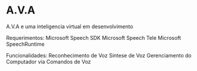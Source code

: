 # A.V.A
A.V.A e uma inteligencia virtual em desenvolvimento

Requerimentos:
Microsoft Speech SDK
Microsoft Speech Tele
Microsoft SpeechRuntime

Funcionalidades:
Reconhecimento de Voz
Sintese de Voz
Gerenciamento do Computador via Comandos de Voz
